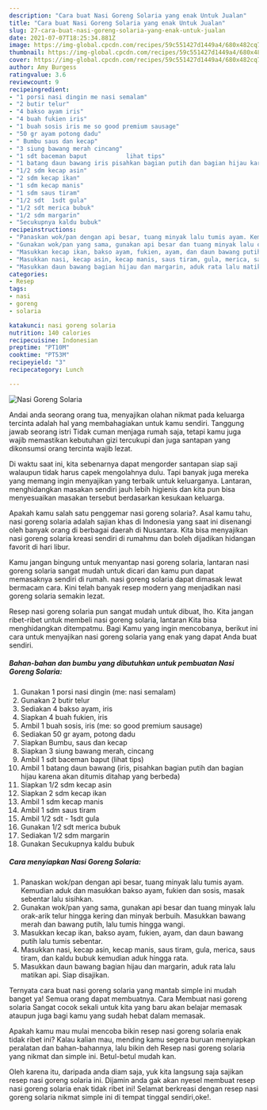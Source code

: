 ```yaml
---
description: "Cara buat Nasi Goreng Solaria yang enak Untuk Jualan"
title: "Cara buat Nasi Goreng Solaria yang enak Untuk Jualan"
slug: 27-cara-buat-nasi-goreng-solaria-yang-enak-untuk-jualan
date: 2021-07-07T18:25:34.881Z
image: https://img-global.cpcdn.com/recipes/59c551427d1449a4/680x482cq70/nasi-goreng-solaria-foto-resep-utama.jpg
thumbnail: https://img-global.cpcdn.com/recipes/59c551427d1449a4/680x482cq70/nasi-goreng-solaria-foto-resep-utama.jpg
cover: https://img-global.cpcdn.com/recipes/59c551427d1449a4/680x482cq70/nasi-goreng-solaria-foto-resep-utama.jpg
author: Amy Burgess
ratingvalue: 3.6
reviewcount: 9
recipeingredient:
- "1 porsi nasi dingin me nasi semalam"
- "2 butir telur"
- "4 bakso ayam iris"
- "4 buah fukien iris"
- "1 buah sosis iris me so good premium sausage"
- "50 gr ayam potong dadu"
- " Bumbu saus dan kecap"
- "3 siung bawang merah cincang"
- "1 sdt baceman baput           lihat tips"
- "1 batang daun bawang iris pisahkan bagian putih dan bagian hijau karena akan ditumis ditahap yang berbeda"
- "1/2 sdm kecap asin"
- "2 sdm kecap ikan"
- "1 sdm kecap manis"
- "1 sdm saus tiram"
- "1/2 sdt  1sdt gula"
- "1/2 sdt merica bubuk"
- "1/2 sdm margarin"
- "Secukupnya kaldu bubuk"
recipeinstructions:
- "Panaskan wok/pan dengan api besar, tuang minyak lalu tumis ayam. Kemudian aduk dan masukkan bakso ayam, fukien dan sosis, masak sebentar lalu sisihkan."
- "Gunakan wok/pan yang sama, gunakan api besar dan tuang minyak lalu orak-arik telur hingga kering dan minyak berbuih. Masukkan bawang merah dan bawang putih, lalu tumis hingga wangi."
- "Masukkan kecap ikan, bakso ayam, fukien, ayam, dan daun bawang putih lalu tumis sebentar."
- "Masukkan nasi, kecap asin, kecap manis, saus tiram, gula, merica, saus tiram, dan kaldu bubuk kemudian aduk hingga rata."
- "Masukkan daun bawang bagian hijau dan margarin, aduk rata lalu matikan api. Siap disajikan."
categories:
- Resep
tags:
- nasi
- goreng
- solaria

katakunci: nasi goreng solaria 
nutrition: 140 calories
recipecuisine: Indonesian
preptime: "PT10M"
cooktime: "PT53M"
recipeyield: "3"
recipecategory: Lunch

---
```



![Nasi Goreng Solaria](https://img-global.cpcdn.com/recipes/59c551427d1449a4/680x482cq70/nasi-goreng-solaria-foto-resep-utama.jpg)

Andai anda seorang orang tua, menyajikan olahan nikmat pada keluarga tercinta adalah hal yang membahagiakan untuk kamu sendiri. Tanggung jawab seorang istri Tidak cuman menjaga rumah saja, tetapi kamu juga wajib memastikan kebutuhan gizi tercukupi dan juga santapan yang dikonsumsi orang tercinta wajib lezat.

Di waktu  saat ini, kita sebenarnya dapat mengorder santapan siap saji walaupun tidak harus capek mengolahnya dulu. Tapi banyak juga mereka yang memang ingin menyajikan yang terbaik untuk keluarganya. Lantaran, menghidangkan masakan sendiri jauh lebih higienis dan kita pun bisa menyesuaikan masakan tersebut berdasarkan kesukaan keluarga. 



Apakah kamu salah satu penggemar nasi goreng solaria?. Asal kamu tahu, nasi goreng solaria adalah sajian khas di Indonesia yang saat ini disenangi oleh banyak orang di berbagai daerah di Nusantara. Kita bisa menyajikan nasi goreng solaria kreasi sendiri di rumahmu dan boleh dijadikan hidangan favorit di hari libur.

Kamu jangan bingung untuk menyantap nasi goreng solaria, lantaran nasi goreng solaria sangat mudah untuk dicari dan kamu pun dapat memasaknya sendiri di rumah. nasi goreng solaria dapat dimasak lewat bermacam cara. Kini telah banyak resep modern yang menjadikan nasi goreng solaria semakin lezat.

Resep nasi goreng solaria pun sangat mudah untuk dibuat, lho. Kita jangan ribet-ribet untuk membeli nasi goreng solaria, lantaran Kita bisa menghidangkan ditempatmu. Bagi Kamu yang ingin mencobanya, berikut ini cara untuk menyajikan nasi goreng solaria yang enak yang dapat Anda buat sendiri.

<!--inarticleads1-->

##### Bahan-bahan dan bumbu yang dibutuhkan untuk pembuatan Nasi Goreng Solaria:

1. Gunakan 1 porsi nasi dingin (me: nasi semalam)
1. Gunakan 2 butir telur
1. Sediakan 4 bakso ayam, iris
1. Siapkan 4 buah fukien, iris
1. Ambil 1 buah sosis, iris (me: so good premium sausage)
1. Sediakan 50 gr ayam, potong dadu
1. Siapkan  Bumbu, saus dan kecap
1. Siapkan 3 siung bawang merah, cincang
1. Ambil 1 sdt baceman baput           (lihat tips)
1. Ambil 1 batang daun bawang (iris, pisahkan bagian putih dan bagian hijau karena akan ditumis ditahap yang berbeda)
1. Siapkan 1/2 sdm kecap asin
1. Siapkan 2 sdm kecap ikan
1. Ambil 1 sdm kecap manis
1. Ambil 1 sdm saus tiram
1. Ambil 1/2 sdt - 1sdt gula
1. Gunakan 1/2 sdt merica bubuk
1. Sediakan 1/2 sdm margarin
1. Gunakan Secukupnya kaldu bubuk




<!--inarticleads2-->

##### Cara menyiapkan Nasi Goreng Solaria:

1. Panaskan wok/pan dengan api besar, tuang minyak lalu tumis ayam. Kemudian aduk dan masukkan bakso ayam, fukien dan sosis, masak sebentar lalu sisihkan.
1. Gunakan wok/pan yang sama, gunakan api besar dan tuang minyak lalu orak-arik telur hingga kering dan minyak berbuih. Masukkan bawang merah dan bawang putih, lalu tumis hingga wangi.
1. Masukkan kecap ikan, bakso ayam, fukien, ayam, dan daun bawang putih lalu tumis sebentar.
1. Masukkan nasi, kecap asin, kecap manis, saus tiram, gula, merica, saus tiram, dan kaldu bubuk kemudian aduk hingga rata.
1. Masukkan daun bawang bagian hijau dan margarin, aduk rata lalu matikan api. Siap disajikan.




Ternyata cara buat nasi goreng solaria yang mantab simple ini mudah banget ya! Semua orang dapat membuatnya. Cara Membuat nasi goreng solaria Sangat cocok sekali untuk kita yang baru akan belajar memasak ataupun juga bagi kamu yang sudah hebat dalam memasak.

Apakah kamu mau mulai mencoba bikin resep nasi goreng solaria enak tidak ribet ini? Kalau kalian mau, mending kamu segera buruan menyiapkan peralatan dan bahan-bahannya, lalu bikin deh Resep nasi goreng solaria yang nikmat dan simple ini. Betul-betul mudah kan. 

Oleh karena itu, daripada anda diam saja, yuk kita langsung saja sajikan resep nasi goreng solaria ini. Dijamin anda gak akan nyesel membuat resep nasi goreng solaria enak tidak ribet ini! Selamat berkreasi dengan resep nasi goreng solaria nikmat simple ini di tempat tinggal sendiri,oke!.

